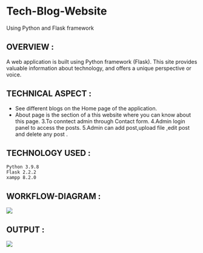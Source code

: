 # Tech-Blog-Website
Using Python and Flask framework

## OVERVIEW :
A web application is built using Python framework (Flask).
This site provides valuable  information about technology, and offers a unique perspective or voice.

## TECHNICAL ASPECT :
- See different blogs on the Home page of the application.
- About page is the section of a this website where you can know about this page.
3.To conntect admin through Contact form. 
4.Admin login panel to access the posts.
5.Admin can add post,upload file ,edit post and delete any post . 

## TECHNOLOGY USED :
    Python 3.9.8
    Flask 2.2.2
    xampp 8.2.0
    
## WORKFLOW-DIAGRAM :
![](https://user-images.githubusercontent.com/122221586/219603595-bb3c410d-f00e-472c-9a18-f29cafc56db9.jpg)

## OUTPUT :
![](https://user-images.githubusercontent.com/122221586/219603698-0be9d6a5-136e-4f89-9724-769261e5e72b.jpg)


